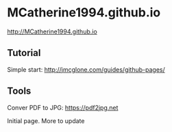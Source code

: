 # MCatherine1994.github.io  

http://MCatherine1994.github.io 

## **Tutorial**  
Simple start: http://jmcglone.com/guides/github-pages/  


## **Tools**
Conver PDF to JPG: https://pdf2jpg.net

Initial page. More to update
